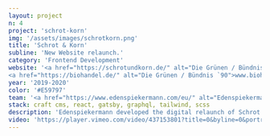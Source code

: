 ```yaml
---
layout: project
n: 4
project: 'schrot-korn'
img: '/assets/images/schrotkorn.png'
title: 'Schrot & Korn'
subline: 'New Website relaunch.'
category: 'Frontend Development'
website: '<a href="https://schrotundkorn.de/" alt="Die Grünen / Bündnis `90">www.schrotundkorn.de,</a>
<a href="https://biohandel.de/" alt="Die Grünen / Bündnis `90">www.biohandel.de</a>'
year: '2019-2020'
color: '#E59797'
team: '<a href="https://www.edenspiekermann.com/eu/" alt="Edenspiekermann">Edenspiekermann</a>'
stack: craft cms, react, gatsby, graphql, tailwind, scss
description: 'Edenspiekermann developed the digital relaunch of Schrot & Korn and BioHandel magazines, Germany’s biggest bio-focussed publications for B2C and B2B respectively. Our Team redesigned and developed the structure and visual language of the website to simplify access to important information. I supported the frontend development team by building components with react, tailwind and scss.'
video: 'https://player.vimeo.com/video/437153801?title=0&byline=0&portrait=0&sidedock=0&autoplay=1&loop=1'
---
```

